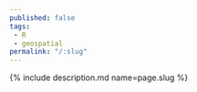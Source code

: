 ```yaml
---
published: false
tags:
 - R
 - geospatial
permalink: "/:slug"
---
```

{% include description.md name=page.slug %}
